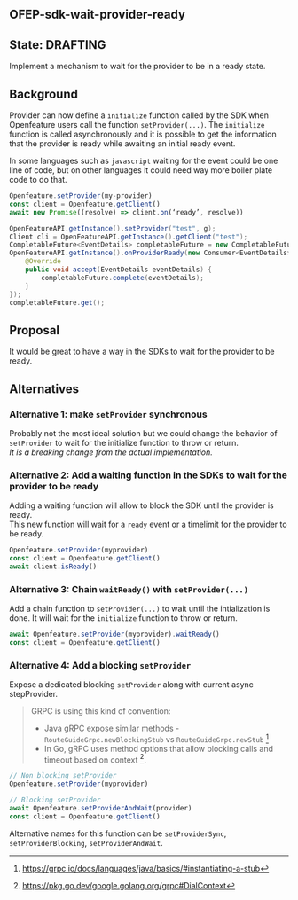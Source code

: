 ## OFEP-sdk-wait-provider-ready

## State: DRAFTING
Implement a mechanism to wait for the provider to be in a ready state.

## Background

Provider can now define a `initialize` function called by the SDK when Openfeature users call the function `setProvider(...)`. 
The `initialize` function is called asynchronously and it is possible to get the information that the provider is ready while awaiting an initial ready event.

In some languages such as `javascript` waiting for the event could be one line of code, but on other languages it could need way more boiler plate code to do that.
```javascript
Openfeature.setProvider(my-provider)
const client = Openfeature.getClient()
await new Promise((resolve) => client.on(‘ready’, resolve))
```

```java
OpenFeatureAPI.getInstance().setProvider("test", g);
Client cli = OpenFeatureAPI.getInstance().getClient("test");
CompletableFuture<EventDetails> completableFuture = new CompletableFuture<>();
OpenFeatureAPI.getInstance().onProviderReady(new Consumer<EventDetails>() {
    @Override
    public void accept(EventDetails eventDetails) {
        completableFuture.complete(eventDetails);
    }
});
completableFuture.get();
```

## Proposal
It would be great to have a way in the SDKs to wait for the provider to be ready.


## Alternatives

### Alternative 1: make `setProvider` synchronous
Probably not the most ideal solution but we could change the behavior of `setProvider` to wait for the initialize function to throw or return.  
*It is a breaking change from the actual implementation.*

### Alternative 2: Add a waiting function in the SDKs to wait for the provider to be ready
Adding a waiting function will allow to block the SDK until the provider is ready.  
This new function will wait for a `ready` event or a timelimit for the provider to be ready.  

```javascript
Openfeature.setProvider(myprovider)
const client = Openfeature.getClient()
await client.isReady()
```

### Alternative 3: Chain `waitReady()` with `setProvider(...)`
Add a chain function to `setProvider(...)` to wait until the intialization is done.
It will wait for the `initialize` function to throw or return.

```javascript
await Openfeature.setProvider(myprovider).waitReady()
const client = Openfeature.getClient()
```

### Alternative 4: Add a blocking `setProvider`
Expose a dedicated blocking `setProvider` along with current async stepProvider.

> GRPC is using this kind of convention:
> 
> - Java gRPC expose similar methods - `RouteGuideGrpc.newBlockingStub` vs `RouteGuideGrpc.newStub` [^1] 
> - In Go, gRPC uses method options that allow blocking calls and timeout based on context [^2]. 

[^1]: https://grpc.io/docs/languages/java/basics/#instantiating-a-stub
[^2]: https://pkg.go.dev/google.golang.org/grpc#DialContext

```javascript
// Non blocking setProvider
Openfeature.setProvider(myprovider)

// Blocking setProvider
await Openfeature.setProviderAndWait(provider)
const client = Openfeature.getClient()
```
Alternative names for this function can be `setProviderSync`, `setProviderBlocking`, `setProviderAndWait`.


